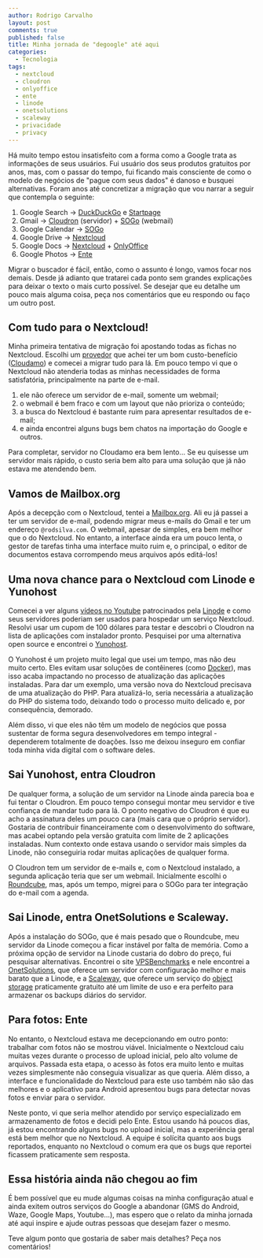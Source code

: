 ```yaml
---
author: Rodrigo Carvalho
layout: post
comments: true
published: false
title: Minha jornada de "degoogle" até aqui
categories:
  - Tecnologia
tags:
  - nextcloud
  - cloudron
  - onlyoffice
  - ente
  - linode
  - onetsolutions
  - scaleway
  - privacidade
  - privacy
---
```

Há muito tempo estou insatisfeito com a forma como a Google trata as informações de seus usuários. Fui usuário dos seus produtos gratuitos por anos, mas, com o passar do tempo, fui ficando mais consciente de como o modelo de negócios de "pague com seus dados" é danoso e busquei alternativas. Foram anos até concretizar a migração que vou narrar a seguir que contempla o seguinte:

1. Google Search -> [DuckDuckGo](https://duckduckgo.com/) e [Startpage](https://www.startpage.com/)
1. Gmail -> [Cloudron](https://www.cloudron.io/) (servidor) + [SOGo](https://www.sogo.nu/) (webmail)
1. Google Calendar -> [SOGo](https://www.sogo.nu/)
1. Google Drive -> [Nextcloud](https://nextcloud.com/)
1. Google Docs -> [Nextcloud](https://nextcloud.com/) + [OnlyOffice](https://www.onlyoffice.com/pt/office-for-nextcloud.aspx)
1. Google Photos -> [Ente](https://ente.io/)

Migrar o buscador é fácil, então, como o assunto é longo, vamos focar nos demais. Desde já adianto que tratarei cada ponto sem grandes explicações para deixar o texto o mais curto possível. Se desejar que eu detalhe um pouco mais alguma coisa, peça nos comentários que eu respondo ou faço um outro post.

<!-- more -->

## Com tudo para o Nextcloud!

Minha primeira tentativa de migração foi apostando todas as fichas no Nextcloud. Escolhi um [provedor](https://nextcloud.com/sign-up/) que achei ter um bom custo-benefício ([Cloudamo](https://cloudamo.com/)) e comecei a migrar tudo para lá. Em pouco tempo vi que o Nextcloud não atenderia todas as minhas necessidades de forma satisfatória, principalmente na parte de e-mail. 

1. ele não oferece um servidor de e-mail, somente um webmail;
1. o webmail é bem fraco e com um layout que não prioriza o conteúdo;
1. a busca do Nextcloud é bastante ruim para apresentar resultados de e-mail;
1. e ainda encontrei alguns bugs bem chatos na importação do Google e outros.

Para completar, servidor no Cloudamo era bem lento... Se eu quisesse um servidor mais rápido, o custo seria bem alto para uma solução que já não estava me atendendo bem.

## Vamos de Mailbox.org

Após a decepção com o Nextcloud, tentei a [Mailbox.org](https://mailbox.org/en/). Ali eu já passei a ter um servidor de e-mail, podendo migrar meus e-mails do Gmail e ter um endereço `@rodsilva.com`. O webmail, apesar de simples, era bem melhor que o do Nextcloud. No entanto, a interface ainda era um pouco lenta, o gestor de tarefas tinha uma interface muito ruim e, o principal, o editor de documentos estava corrompendo meus arquivos após editá-los!

## Uma nova chance para o Nextcloud com Linode e Yunohost

Comecei a ver alguns [vídeos no Youtube](https://www.youtube.com/watch?v=FGS-VL6MgLo) patrocinados pela [Linode](https://www.linode.com/) e como seus servidores poderiam ser usados para hospedar um serviço Nextcloud. Resolvi usar um cupom de 100 dólares para testar e descobri o Cloudron na lista de aplicações com instalador pronto. Pesquisei por uma alternativa open source e encontrei o [Yunohost](https://yunohost.org/). 

O Yunohost é um projeto muito legal que usei um tempo, mas não deu muito certo. Eles evitam usar soluções de contêineres (como [Docker](https://pt.wikipedia.org/wiki/Docker_(software))), mas isso acaba impactando no processo de atualização das aplicações instaladas. Para dar um exemplo, uma versão nova do Nextcloud precisava de uma atualização do PHP. Para atualizá-lo, seria necessária a atualização do PHP do sistema todo, deixando todo o processo muito delicado e, por consequência, demorado.

Além disso, vi que eles não têm um modelo de negócios que possa sustentar de forma segura desenvolvedores em tempo integral - dependerem totalmente de doações. Isso me deixou inseguro em confiar toda minha vida digital com o software deles.

## Sai Yunohost, entra Cloudron

De qualquer forma, a solução de um servidor na Linode ainda parecia boa e fui tentar o Cloudron. Em pouco tempo consegui montar meu servidor e tive confiança de mandar tudo para lá. O ponto negativo do Cloudron é que eu acho a assinatura deles um pouco cara (mais cara que o próprio servidor). Gostaria de contribuir financeiramente com o desenvolvimento do software, mas acabei optando pela versão gratuita com limite de 2 aplicações instaladas. Num contexto onde estava usando o servidor mais simples da Linode, não conseguiria rodar muitas aplicações de qualquer forma.

O Cloudron tem um servidor de e-mails e, com o Nextcloud instalado, a segunda aplicação teria que ser um webmail. Inicialmente escolhi o [Roundcube](https://roundcube.net/), mas, após um tempo, migrei para o SOGo para ter integração do e-mail com a agenda.

## Sai Linode, entra OnetSolutions e Scaleway.

Após a instalação do SOGo, que é mais pesado que o Roundcube, meu servidor da Linode começou a ficar instável por falta de memória. Como a próxima opção de servidor na Linode custaria do dobro do preço, fui pesquisar alternativas. Encontrei o site [VPSBenchmarks](https://www.vpsbenchmarks.com/) e nele encontrei a [OnetSolutions](https://onetsolutions.net/en/vps-server), que oferece um servidor com configuração melhor e mais barato que a Linode, e a [Scaleway](https://www.scaleway.com/en/), que oferece um serviço do [object storage](https://www.ibm.com/br-pt/cloud/learn/what-is-object-storage) praticamente gratuito até um limite de uso e era perfeito para armazenar os backups diários do servidor.

## Para fotos: Ente

No entanto, o Nextcloud estava me decepcionando em outro ponto: trabalhar com fotos não se mostrou viável. Inicialmente o Nextcloud caiu muitas vezes durante o processo de upload inicial, pelo alto volume de arquivos. Passada esta etapa, o acesso às fotos era muito lento e muitas vezes simplesmente não conseguia visualizar as que queria. Além disso, a interface e funcionalidade do Nextcloud para este uso também não são das melhores e o aplicativo para Android apresentou bugs para detectar novas fotos e enviar para o servidor.

Neste ponto, vi que seria melhor atendido por serviço especializado em armazenamento de fotos e decidi pelo Ente. Estou usando há poucos dias, já estou encontrando alguns bugs no upload inicial, mas a experiência geral está bem melhor que no Nextcloud. A equipe é solícita quanto aos bugs reportados, enquanto no Nextcloud o comum era que os bugs que reportei ficassem praticamente sem resposta.

## Essa história ainda não chegou ao fim

É bem possível que eu mude algumas coisas na minha configuração atual e ainda exitem outros serviços do Google a abandonar (GMS do Android, Waze, Google Maps, Youtube...), mas espero que o relato da minha jornada até aqui inspire e ajude outras pessoas que desejam fazer o mesmo.

Teve algum ponto que gostaria de saber mais detalhes? Peça nos comentários!
